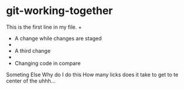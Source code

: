 # git-working-together

This is the first line in my file.
+
+ A change while changes are staged
+
+ A third change
+
+ Changing code in compare

Someting Else
Why do I do this
How many licks does it take to get to te center of the uhhh...